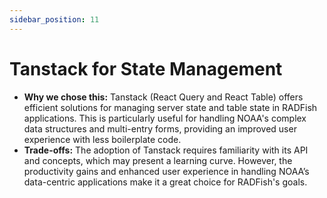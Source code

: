 ```yaml
---
sidebar_position: 11
---
```


# Tanstack for State Management

- **Why we chose this:** Tanstack (React Query and React Table) offers efficient solutions for managing server state and table state in RADFish applications. This is particularly useful for handling NOAA's complex data structures and multi-entry forms, providing an improved user experience with less boilerplate code.
- **Trade-offs:** The adoption of Tanstack requires familiarity with its API and concepts, which may present a learning curve. However, the productivity gains and enhanced user experience in handling NOAA’s data-centric applications make it a great choice for RADFish's goals.
